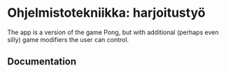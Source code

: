 # Ohjelmistotekniikka: harjoitustyö
The app is a version of the game Pong, but with additional (perhaps even silly) game modifiers the user can control.

## Documentation
